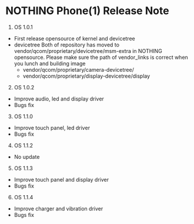 # NOTHING Phone(1) Release Note
1. OS 1.0.1
- First release opensource of kernel and devicetree
- devicetree
   Both of repository has moved to vendor/qcom/proprietary/devicetree/msm-extra in NOTHING opensource.
   Please make sure the path of vendor_links is correct when you lunch and building image
    - vendor/qcom/proprietary/camera-devicetree/
    - vendor/qcom/proprietary/display-devicetree/display

2. OS 1.0.2
- Improve audio, led and display driver
- Bugs fix

3. OS 1.1.0
- Improve touch panel, led driver
- Bugs fix

4. OS 1.1.2
- No update

5. OS 1.1.3
- Improve touch panel and display driver
- Bugs fix

6. OS 1.1.4
- Improve charger and vibration driver
- Bugs fix
